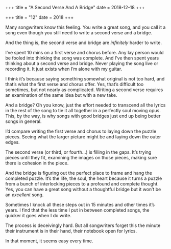 +++
title = "A Second Verse And A Bridge"
date = 2018-12-18
+++

+++
title = "12"
date = 2018
+++

Many songwriters know this feeling. You write a great song, and you call it a song even though you still need to write a second verse and a bridge.

And the thing is, the second verse and bridge are _infinitely_ harder to write.

I&#8217;ve spent 10 mins on a first verse and chorus before. Any lay person would be fooled into thinking the song was complete. And I&#8217;ve then spent years thinking about a second verse and bridge. Never playing the song live or recording it. It just exists when I&#8217;m alone with my guitar.

I think it&#8217;s because saying something somewhat original is not too hard, and that&#8217;s what the first verse and chorus offer. Yes, that&#8217;s difficult too sometimes, but not nearly as complicated. Writing a second verse requires an examination of the same idea but with a new take.

And a bridge? Oh you know, just the effort needed to transcend all the lyrics in the rest of the song to tie it all together in a perfectly soul moving opus. This, by the way, is why songs with good bridges just end up being better songs in general.

I&#8217;d compare writing the first verse and chorus to laying down the puzzle pieces. Seeing what the larger picture might be and laying down the outer edges.

The second verse (or third, or fourth&#8230;) is filling in the gaps. It&#8217;s trying pieces until they fit, examining the images on those pieces, making sure there is cohesion in the piece.

And the bridge is figuring out the perfect place to frame and hang the completed puzzle. It&#8217;s the life, the soul, the heart because it turns a puzzle from a bunch of interlocking pieces to a profound and complete thought. Yes, you can have a great song without a thoughtful bridge but it won&#8217;t be an _excellent_ song.

Sometimes I knock all these steps out in 15 minutes and other times it&#8217;s years. I find that the less time I put in between completed songs, the quicker it goes when I do write.

The process is deceivingly hard. But all songwriters forget this the minute their instrument is in their hand, their notebook open for lyrics.

In that moment, it seems easy every time.